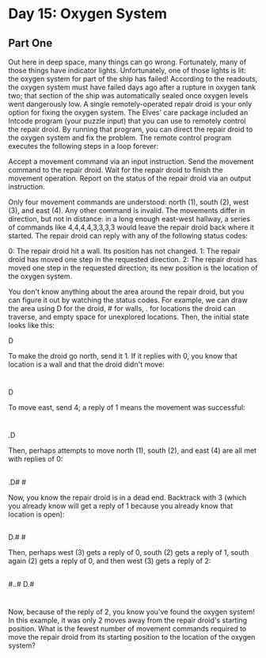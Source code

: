 # Day 15: Oxygen System

## Part One

Out here in deep space, many things can go wrong. Fortunately, many of those things have indicator lights. Unfortunately, one of those lights is lit: the oxygen system for part of the ship has failed!
According to the readouts, the oxygen system must have failed days ago after a rupture in oxygen tank two; that section of the ship was automatically sealed once oxygen levels went dangerously low. A single remotely-operated repair droid is your only option for fixing the oxygen system.
The Elves' care package included an Intcode program (your puzzle input) that you can use to remotely control the repair droid. By running that program, you can direct the repair droid to the oxygen system and fix the problem.
The remote control program executes the following steps in a loop forever:

Accept a movement command via an input instruction.
Send the movement command to the repair droid.
Wait for the repair droid to finish the movement operation.
Report on the status of the repair droid via an output instruction.

Only four movement commands are understood: north (1), south (2), west (3), and east (4). Any other command is invalid. The movements differ in direction, but not in distance: in a long enough east-west hallway, a series of commands like 4,4,4,4,3,3,3,3 would leave the repair droid back where it started.
The repair droid can reply with any of the following status codes:

0: The repair droid hit a wall. Its position has not changed.
1: The repair droid has moved one step in the requested direction.
2: The repair droid has moved one step in the requested direction; its new position is the location of the oxygen system.

You don't know anything about the area around the repair droid, but you can figure it out by watching the status codes.
For example, we can draw the area using D for the droid, # for walls, . for locations the droid can traverse, and empty space for unexplored locations.  Then, the initial state looks like this:


   D



To make the droid go north, send it 1. If it replies with 0, you know that location is a wall and that the droid didn't move:

   #
   D



To move east, send 4; a reply of 1 means the movement was successful:

   #
   .D



Then, perhaps attempts to move north (1), south (2), and east (4) are all met with replies of 0:

   ##
   .D#
    #


Now, you know the repair droid is in a dead end. Backtrack with 3 (which you already know will get a reply of 1 because you already know that location is open):

   ##
   D.#
    #


Then, perhaps west (3) gets a reply of 0, south (2) gets a reply of 1, south again (2) gets a reply of 0, and then west (3) gets a reply of 2:

   ##
  #..#
  D.#
   #

Now, because of the reply of 2, you know you've found the oxygen system! In this example, it was only 2 moves away from the repair droid's starting position.
What is the fewest number of movement commands required to move the repair droid from its starting position to the location of the oxygen system?
